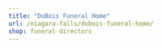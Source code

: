 ```yaml
---
title: "DuBois Funeral Home"
url: /niagara-falls/dubois-funeral-home/
shop: funeral directors
---
```

